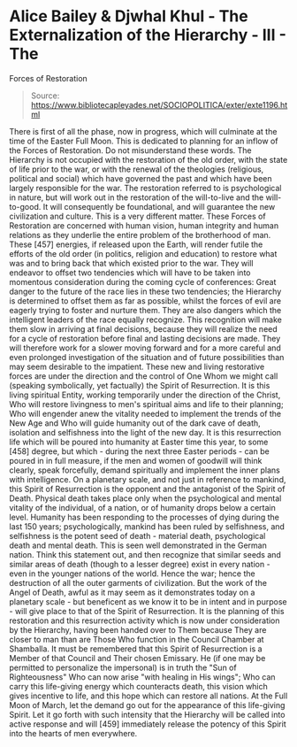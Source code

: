 # Alice Bailey & Djwhal Khul - The Externalization of the Hierarchy - III - The
Forces of Restoration

> Source: https://www.bibliotecapleyades.net/SOCIOPOLITICA/exter/exte1196.html

There is first of all the phase, now in progress, which will culminate at the time of the Easter Full Moon. This is dedicated to planning for an inflow of the Forces of Restoration. Do not misunderstand these words. The Hierarchy is not occupied with the restoration of the old order, with the state of life prior to the war, or with the renewal of the theologies (religious, political and social) which have governed the past and which have been largely responsible for the war. The restoration referred to is psychological in nature, but will work out in the restoration of the will-to-live and the will-to-good. It will consequently be foundational, and will guarantee the new civilization and culture. This is a very different matter.
These Forces of Restoration are concerned with human vision, human integrity and human relations as they underlie the entire problem of the brotherhood of man. These [457] energies, if released upon the Earth, will render futile the efforts of the old order (in politics, religion and education) to restore what was and to bring back that which existed prior to the war. They will endeavor to offset two tendencies which will have to be taken into momentous consideration during the coming cycle of conferences:
Great danger to the future of the race lies in these two tendencies; the Hierarchy is determined to offset them as far as possible, whilst the forces of evil are eagerly trying to foster and nurture them. They are also dangers which the intelligent leaders of the race equally recognize. This recognition will make them slow in arriving at final decisions, because they will realize the need for a cycle of restoration before final and lasting decisions are made. They will therefore work for a slower moving forward and for a more careful and even prolonged investigation of the situation and of future possibilities than may seem desirable to the impatient.
These new and living restorative forces are under the direction and the control of One Whom we might call (speaking symbolically, yet factually) the Spirit of Resurrection. It is this living spiritual Entity, working temporarily under the direction of the Christ, Who will restore livingness to men's spiritual aims and life to their planning; Who will engender anew the vitality needed to implement the trends of the New Age and Who will guide humanity out of the dark cave of death, isolation and selfishness into the light of the new day. It is this resurrection life which will be poured into humanity at Easter time this year, to some [458] degree, but which - during the next three Easter periods - can be poured in in full measure, if the men and women of goodwill will think clearly, speak forcefully, demand spiritually and implement the inner plans with intelligence.
On a planetary scale, and not just in reference to mankind, this Spirit of Resurrection is the opponent and the antagonist of the Spirit of Death. Physical death takes place only when the psychological and mental vitality of the individual, of a nation, or of humanity drops below a certain level. Humanity has been responding to the processes of dying during the last 150 years; psychologically, mankind has been ruled by selfishness, and selfishness is the potent seed of death - material death, psychological death and mental death. This is seen well demonstrated in the German nation. Think this statement out, and then recognize that similar seeds and similar areas of death (though to a lesser degree) exist in every nation - even in the younger nations of the world. Hence the war; hence the destruction of all the outer garments of civilization.
But the work of the Angel of Death, awful as it may seem as it demonstrates today on a planetary scale - but beneficent as we know it to be in intent and in purpose - will give place to that of the Spirit of Resurrection.
It is the planning of this restoration and this resurrection activity which is now under consideration by the Hierarchy, having been handed over to Them because They are closer to man than are Those Who function in the Council Chamber at Shamballa. It must be remembered that this Spirit of Resurrection is a Member of that Council and Their chosen Emissary. He (if one may be permitted to personalize the impersonal) is in truth the "Sun of Righteousness" Who can now arise "with healing in His wings"; Who can carry this life-giving energy which counteracts death, this vision which gives incentive to life, and this hope which can restore all nations. At the Full Moon of March, let the demand go out for the appearance of this life-giving Spirit. Let it go forth with such intensity that the Hierarchy will be called into active response and will [459] immediately release the potency of this Spirit into the hearts of men everywhere.
